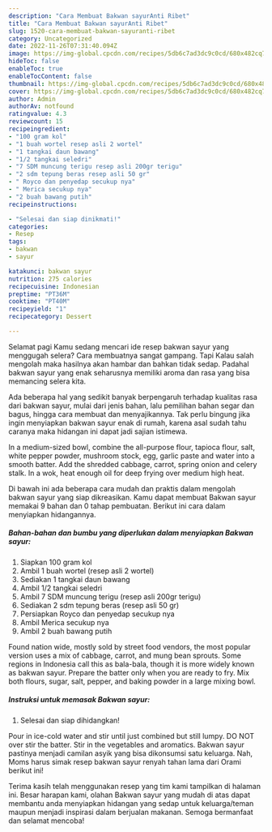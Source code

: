 ```yaml
---
description: "Cara Membuat Bakwan sayurAnti Ribet"
title: "Cara Membuat Bakwan sayurAnti Ribet"
slug: 1520-cara-membuat-bakwan-sayuranti-ribet
category: Uncategorized
date: 2022-11-26T07:31:40.094Z
image: https://img-global.cpcdn.com/recipes/5db6c7ad3dc9c0cd/680x482cq70/bakwan-sayur-foto-resep-utama.jpg
hideToc: false
enableToc: true
enableTocContent: false
thumbnail: https://img-global.cpcdn.com/recipes/5db6c7ad3dc9c0cd/680x482cq70/bakwan-sayur-foto-resep-utama.jpg
cover: https://img-global.cpcdn.com/recipes/5db6c7ad3dc9c0cd/680x482cq70/bakwan-sayur-foto-resep-utama.jpg
author: Admin
authorAv: notfound
ratingvalue: 4.3
reviewcount: 15
recipeingredient:
- "100 gram kol"
- "1 buah wortel resep asli 2 wortel"
- "1 tangkai daun bawang"
- "1/2 tangkai seledri"
- "7 SDM muncung terigu resep asli 200gr terigu"
- "2 sdm tepung beras resep asli 50 gr"
- " Royco dan penyedap secukup nya"
- " Merica secukup nya"
- "2 buah bawang putih"
recipeinstructions:

- "Selesai dan siap dinikmati!"
categories:
- Resep
tags:
- bakwan
- sayur

katakunci: bakwan sayur 
nutrition: 275 calories
recipecuisine: Indonesian
preptime: "PT36M"
cooktime: "PT40M"
recipeyield: "1"
recipecategory: Dessert

---
```



Selamat pagi Kamu sedang mencari ide resep bakwan sayur yang menggugah selera? Cara membuatnya sangat gampang. Tapi Kalau salah mengolah maka hasilnya akan hambar dan bahkan tidak sedap. Padahal bakwan sayur yang enak seharusnya memiliki aroma dan rasa yang bisa memancing selera kita.


Ada beberapa hal yang sedikit banyak berpengaruh terhadap kualitas rasa dari bakwan sayur, mulai dari jenis bahan, lalu pemilihan bahan segar dan bagus, hingga cara membuat dan menyajikannya. Tak perlu bingung jika ingin menyiapkan bakwan sayur enak di rumah, karena asal sudah tahu caranya maka hidangan ini dapat jadi sajian istimewa.

In a medium-sized bowl, combine the all-purpose flour, tapioca flour, salt, white pepper powder, mushroom stock, egg, garlic paste and water into a smooth batter. Add the shredded cabbage, carrot, spring onion and celery stalk. In a wok, heat enough oil for deep frying over medium high heat.


Di bawah ini ada beberapa cara mudah dan praktis dalam mengolah bakwan sayur yang siap dikreasikan. Kamu dapat membuat Bakwan sayur memakai 9 bahan dan 0 tahap pembuatan. Berikut ini cara dalam menyiapkan hidangannya.

<!--inarticleads1-->

##### Bahan-bahan dan bumbu yang diperlukan dalam menyiapkan Bakwan sayur:

1. Siapkan 100 gram kol
1. Ambil 1 buah wortel (resep asli 2 wortel)
1. Sediakan 1 tangkai daun bawang
1. Ambil 1/2 tangkai seledri
1. Ambil 7 SDM muncung terigu (resep asli 200gr terigu)
1. Sediakan 2 sdm tepung beras (resep asli 50 gr)
1. Persiapkan  Royco dan penyedap secukup nya
1. Ambil  Merica secukup nya
1. Ambil 2 buah bawang putih


Found nation wide, mostly sold by street food vendors, the most popular version uses a mix of cabbage, carrot, and mung bean sprouts. Some regions in Indonesia call this as bala-bala, though it is more widely known as bakwan sayur. Prepare the batter only when you are ready to fry. Mix both flours, sugar, salt, pepper, and baking powder in a large mixing bowl. 

<!--inarticleads2-->

##### Instruksi untuk memasak Bakwan sayur:


1. Selesai dan siap dihidangkan!

Pour in ice-cold water and stir until just combined but still lumpy. DO NOT over stir the batter. Stir in the vegetables and aromatics. Bakwan sayur pastinya menjadi camilan asyik yang bisa dikonsumsi satu keluarga. Nah, Moms harus simak resep bakwan sayur renyah tahan lama dari Orami berikut ini! 

Terima kasih telah menggunakan resep yang tim kami tampilkan di halaman ini. Besar harapan kami, olahan Bakwan sayur yang mudah di atas dapat membantu anda menyiapkan hidangan yang sedap untuk keluarga/teman maupun menjadi inspirasi dalam berjualan makanan. Semoga bermanfaat dan selamat mencoba!
